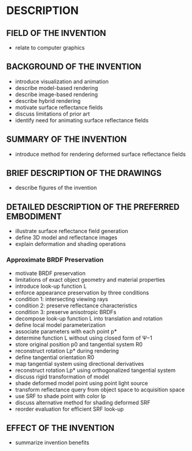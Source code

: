# DESCRIPTION

## FIELD OF THE INVENTION

- relate to computer graphics

## BACKGROUND OF THE INVENTION

- introduce visualization and animation
- describe model-based rendering
- describe image-based rendering
- describe hybrid rendering
- motivate surface reflectance fields
- discuss limitations of prior art
- identify need for animating surface reflectance fields

## SUMMARY OF THE INVENTION

- introduce method for rendering deformed surface reflectance fields

## BRIEF DESCRIPTION OF THE DRAWINGS

- describe figures of the invention

## DETAILED DESCRIPTION OF THE PREFERRED EMBODIMENT

- illustrate surface reflectance field generation
- define 3D model and reflectance images
- explain deformation and shading operations

### Approximate BRDF Preservation

- motivate BRDF preservation
- limitations of exact object geometry and material properties
- introduce look-up function L
- enforce appearance preservation by three conditions
- condition 1: intersecting viewing rays
- condition 2: preserve reflectance characteristics
- condition 3: preserve anisotropic BRDFs
- decompose look-up function L into translation and rotation
- define local model parameterization
- associate parameters with each point p*
- determine function L without using closed form of Ψ−1
- store original position p0 and tangential system R0
- reconstruct rotation Lp* during rendering
- define tangential orientation R0
- map tangential system using directional derivatives
- reconstruct rotation Lp* using orthogonalized tangential system
- discuss rigid transformation of model
- shade deformed model point using point light source
- transform reflectance query from object space to acquisition space
- use SRF to shade point with color Ip
- discuss alternative method for shading deformed SRF
- reorder evaluation for efficient SRF look-up

## EFFECT OF THE INVENTION

- summarize invention benefits

